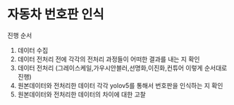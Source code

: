 # 자동차 번호판 인식

진행 순서
1. 데이터 수집
2. 데이터 전처리 전에 각각의 전처리 과정들이 어떠한 결과를 내는 지 확인
3. 데이터 전처리
(그레이스케일,가우시안블러,선명화,이진화,컨튜어 이렇게 순서대로 진행)
4. 원본데이터와 전처리한 데이터 각각 yolov5를 통해서 번호판을 인식하는 지 확인
5. 원본데이터와 전처리한 데이터의 차이에 대한 고찰
